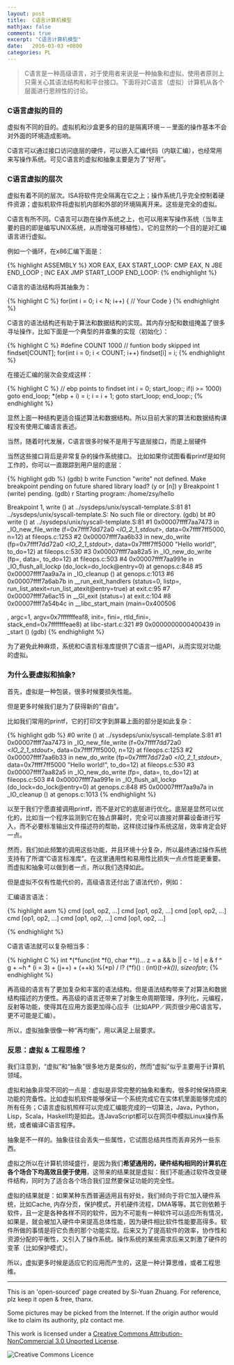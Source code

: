 ```yaml
---
layout: post
title:  C语言计算机模型
mathjax: false
comments: true
excerpt: "C语言计算机模型"
date:   2016-03-03 +0800
categories: PL
---
```


> C语言是一种高级语言，对于使用者来说是一种抽象和虚拟。使用者原则上只需关心其语法结构和和平台接口。下面将对C语言（虚拟）计算机从各个层面进行思辨性的讨论。


### C语言虚拟的目的

虚拟有不同的目的。虚拟机和沙盒更多的目的是隔离环境－－里面的操作基本不会对外面的环境造成影响。

C语言可以通过接口访问底层的硬件，可以嵌入汇编代码（内联汇编），也经常用来写操作系统。可见C语言的虚拟和抽象主要是为了“好用”。

### C语言虚拟的层次

虚拟有着不同的层次。ISA将软件完全隔离在它之上；操作系统几乎完全控制着硬件资源；虚拟机软件将虚拟机内部和外部的环境隔离开来。这些是完全的虚拟。

C语言有所不同。C语言可以跑在操作系统之上，也可以用来写操作系统（当年主要的目的即是编写UNIX系统，从而增强可移植性）。它的显然的一个目的是对汇编语言进行虚拟。

例如一个循环，在x86汇编下面是：

{% highlight ASSEMBLY %}
XOR EAX, EAX
START_LOOP:
CMP EAX, N
JBE END_LOOP
; <YOUR CODE>
INC EAX
JMP START_LOOP
END_LOOP:
{% endhighlight %}

C语言的语法结构将其抽象为：

{% highlight C %}
for(int i = 0; i < N; i++)
{
  // Your Code
}
{% endhighlight %}

C语言的语法结构还有助于算法和数据结构的实现。其内存分配和数组掩盖了很多寻址操作，比如下面是一个典型的并查集的实现（初始化）：

{% highlight C %}
#define COUNT 1000
// funtion body skipped
int findset[COUNT];
for(int i = 0; i < COUNT; i++) findset[i] = i;
{% endhighlight %}

在接近汇编的层次会变成这样：

{% highlight C %}
// ebp points to findset
int i = 0;
start_loop:;
if(i >= 1000) goto end_loop;
*(ebp + i) = i;
i = i + 1;
goto start_loop;
end_loop:;
{% endhighlight %}

显然上面一种结构更适合描述算法和数据结构。所以目前大家的算法和数据结构课程没有使用汇编语言表述。

当然，随着时代发展，C语言很多时候不是用于写底层接口，而是上层硬件

当然这些接口背后是非常复杂的操作系统接口。
比如如果你试图看看printf是如何工作的，你可以一直跟踪到用户层的底层：

{% highlight gdb %}
(gdb) b write
Function "write" not defined.
Make breakpoint pending on future shared library load? (y or [n]) y
Breakpoint 1 (write) pending.
(gdb) r
Starting program: /home/zsy/hello

Breakpoint 1, write () at ../sysdeps/unix/syscall-template.S:81
81	../sysdeps/unix/syscall-template.S: No such file or directory.
(gdb) bt
#0  write () at ../sysdeps/unix/syscall-template.S:81
#1  0x00007ffff7aa7473 in _IO_new_file_write (f=0x7ffff7dd72a0 <_IO_2_1_stdout_>, data=0x7ffff7ff5000, n=12) at fileops.c:1253
#2  0x00007ffff7aa6b33 in new_do_write (fp=0x7ffff7dd72a0 <_IO_2_1_stdout_>, data=0x7ffff7ff5000 "Hello world!", to_do=12) at fileops.c:530
#3  0x00007ffff7aa82a5 in _IO_new_do_write (fp=<optimized out>, data=<optimized out>, to_do=12) at fileops.c:503
#4  0x00007ffff7aa991e in _IO_flush_all_lockp (do_lock=do_lock@entry=0) at genops.c:848
#5  0x00007ffff7aa9a7a in _IO_cleanup () at genops.c:1013
#6  0x00007ffff7a6ab7b in __run_exit_handlers (status=0, listp=<optimized out>, run_list_atexit=run_list_atexit@entry=true) at exit.c:95
#7  0x00007ffff7a6ac15 in __GI_exit (status=<optimized out>) at exit.c:104
#8  0x00007ffff7a54b4c in __libc_start_main (main=0x400506 <main>, argc=1, argv=0x7fffffffeaf8, init=<optimized out>, fini=<optimized out>,
    rtld_fini=<optimized out>, stack_end=0x7fffffffeae8) at libc-start.c:321
#9  0x0000000000400439 in _start ()
(gdb)
{% endhighlight %}

为了避免此种麻烦，系统和C语言标准库提供了C语言一组API，从而实现对功能的虚拟。

### 为什么要虚拟和抽象?

首先，虚拟是一种包装，很多时候要损失性能。

但是更多时候我们是为了获得新的“自由”。

比如我们常用的printf，它的打印文字到屏幕上面的部分是如此复杂：

{% highlight gdb %}
#0  write () at ../sysdeps/unix/syscall-template.S:81
#1  0x00007ffff7aa7473 in _IO_new_file_write (f=0x7ffff7dd72a0 <_IO_2_1_stdout_>, data=0x7ffff7ff5000, n=12) at fileops.c:1253
#2  0x00007ffff7aa6b33 in new_do_write (fp=0x7ffff7dd72a0 <_IO_2_1_stdout_>, data=0x7ffff7ff5000 "Hello world!", to_do=12) at fileops.c:530
#3  0x00007ffff7aa82a5 in _IO_new_do_write (fp=<optimized out>, data=<optimized out>, to_do=12) at fileops.c:503
#4  0x00007ffff7aa991e in _IO_flush_all_lockp (do_lock=do_lock@entry=0) at genops.c:848
#5  0x00007ffff7aa9a7a in _IO_cleanup () at genops.c:1013
{% endhighlight %}

以至于我们宁愿直接调用printf，而不是对它的底层进行优化。底层是显然可以优化的，比如当一个程序监测到它在独占屏幕时，完全可以直接对屏幕设备进行写入，而不必要标准输出文件描述符的帮助，这样绕过操作系统这层，效率肯定会好一点。

然而，我们如此频繁的调用这些功能，并且环境十分复杂，所以最终通过操作系统支持有了所谓“C语言标准库”。在这里通用性和易用性比损失一点点性能更重要。而虚拟和抽象可以做到者一点，所以我们选择如此。

但是虚拟不仅有性能代价的，高级语言还付出了语法代价，例如：

汇编语言语法：

{% highlight asm %}
cmd [op1, op2, ...]
cmd [op1, op2, ...]
cmd [op1, op2, ...]
cmd [op1, op2, ...]
cmd [op1, op2, ...]
cmd [op1, op2, ...]

{% endhighlight %}

C语言语法就可以复杂相当多：

{% highlight C %}
int *(*func(int *f(), char **))...
z = a && b || c - !d | e & f ^ g + ~h * (i = 3)  + (j++) + (++k) %(*p)  / l? (*f)() : (int)(*t->k()), sizeof*ptr;
{% endhighlight %}

再高级的语言有了更加复杂和丰富的语法结构。但是语法结构带来了对算法和数据结构描述的方便性。再高级的语言还带来了对象生命周期管理，序列化，元编程，反射等功能，使得其在应用方面更加得心应手（比如APP／网页很少用C语言写，更不可能是汇编）。

所以，虚拟抽象很像一种“再均衡”，用以满足上层要求。

### 反思：虚拟 & 工程思维？

我们注意到，“虚拟”和“抽象”很多地方是类似的，然而“虚拟”似乎主要用于计算机领域。

虚拟和抽象非常不同的一点是：虚拟是非常完整的抽象和重构，很多时候保持原来功能的完备性。比如虚拟机软件能够保证一个系统完成它在实体机里面能够完成的所有任务；C语言虚拟机照样可以完成汇编能完成的一切算法，Java，Python，Lisp，Scala，Haskell均是如此。连JavaScript都可以在网页中模拟Linux操作系统，或者编译C语言程序。

抽象是不一样的。抽象往往会丢失一些属性，它试图总结共性而丢弃另外一些东西。

虚拟之所以在计算机领域盛行，是因为我们**希望通用的，硬件结构相同的计算机在各个场合下均高效且便于使用**，这带来的结果就是虚拟：我们不能通过软件改变硬件结构，同时为了适合各个场合我们显然要保证功能的完全性。

虚拟的结果就是：如果某种东西普遍适用且有好处，我们倾向于将它加入硬件系统，比如Cache, 内存分页，保护模式，开机硬件流程，DMA等等。其它则依赖于软件，且一定是各种各样不同的软件，因为不可能有一种软件可以适应所有情况，如果是，就会被加入硬件中来提高总体性能，因为硬件相比软件性能要高得多。软件所做的事情是将它负责的那个功能实现。后来又为了提高软件的效率，协作性和资源分配的平衡性，又引入了操作系统。操作系统的某些需求后来又刺激了硬件的变革（比如保护模式）。

所以，虚拟更多时候是适应它的应用而产生的，这是一种计算思维，或者工程思维。



---

This is an 'open-sourced' page created by Si-Yuan Zhuang. For reference, plz keep it open & free, thanx.

Some pictures may be picked from the Internet. If the origin author would like to claim its authority, plz contact me.

This work is licensed under a [Creative Commons Attribution-NonCommercial 3.0 Unported License](http://creativecommons.org/licenses/by-nc/3.0/).

![Creative Commons Licence](https://i.creativecommons.org/l/by-nc/3.0/88x31.png)


